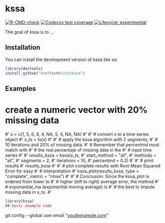 
# kssa

<!-- badges: start -->
[![R-CMD-check](https://github.com/SteffenMoritz/kssa/workflows/R-CMD-check/badge.svg)](https://github.com/SteffenMoritz/kssa/actions)
[![Codecov test coverage](https://codecov.io/gh/SteffenMoritz/kssa/branch/master/graph/badge.svg)](https://app.codecov.io/gh/SteffenMoritz/kssa?branch=master)
[![Lifecycle: experimental](https://img.shields.io/badge/lifecycle-experimental-orange.svg)](https://lifecycle.r-lib.org/articles/stages.html#experimental)
<!-- badges: end -->

The goal of kssa is to ...

## Installation

You can install the development version of kssa like so:

``` r
library(devtools)
install_github("SteffenMoritz/kssa")
```

## Examples

# create a numeric vector with 20% missing data
#' x = c(1, 5, 6, 8, 4, NA, 5, 4, NA, NA)
#'
#' # convert x to a time series object
#' x_ts = ts(x)
#'
#' # apply the kssa algorithm with 2 segments,
#' # 10 iterations and 20% of missing data.
#' # Remember that percentmd must match with
#' # the real percentaje of missing data in the
#' # input time series
#'
#' results_kssa = kssa(x_ts,
#'                start_method = "all",
#'                methods = "all",
#'                segments = 2,
#'                iterations = 10,
#'                percentmd = 0.2)
#'
#' # print results
#' results_kssa
#'
#' # plot complete results with Root Mean Squared Error for easy
#' # interpretation
#' kssa_plot(results_kssa, type = "complete", metric = "rmse")
#'
#' # Conclusion: Since the kssa_plot is ordered from lower to
#' # higher (left to right) average error, the method
#' # exponential_ma (exponential moving average) is
#' # the best to impute missing data in x_tx.
#'


``` r
library(kssa)
## basic example code
```
git config --global user.email "you@example.com"
